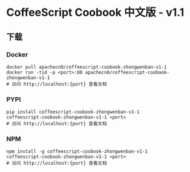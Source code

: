 # CoffeeScript Coobook 中文版 - v1.1

## 下载

### Docker

```
docker pull apachecn0/coffeescript-coobook-zhongwenban-v1-1
docker run -tid -p <port>:80 apachecn0/coffeescript-coobook-zhongwenban-v1-1
# 访问 http://localhost:{port} 查看文档
```

### PYPI

```
pip install coffeescript-coobook-zhongwenban-v1-1
coffeescript-coobook-zhongwenban-v1-1 <port>
# 访问 http://localhost:{port} 查看文档
```

### NPM

```
npm install -g coffeescript-coobook-zhongwenban-v1-1
coffeescript-coobook-zhongwenban-v1-1 <port>
# 访问 http://localhost:{port} 查看文档
```